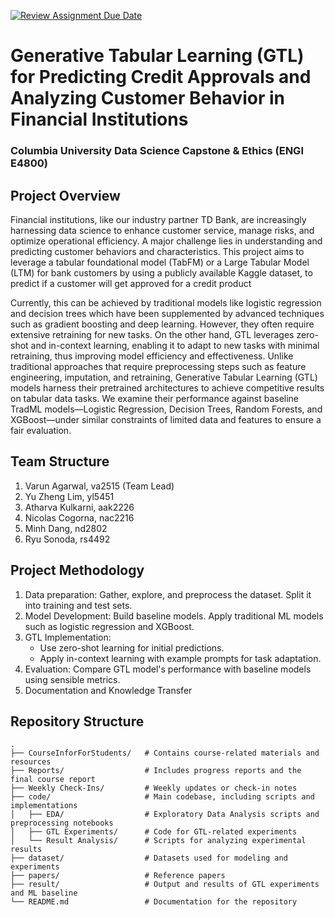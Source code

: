 [![Review Assignment Due Date](https://classroom.github.com/assets/deadline-readme-button-22041afd0340ce965d47ae6ef1cefeee28c7c493a6346c4f15d667ab976d596c.svg)](https://classroom.github.com/a/m5cwIV43)
# Generative Tabular Learning (GTL) for Predicting Credit Approvals and Analyzing Customer Behavior in Financial Institutions 
### Columbia University Data Science Capstone & Ethics (ENGI E4800)

## Project Overview
Financial institutions, like our industry partner TD Bank, are increasingly harnessing data science to enhance customer service, manage risks, and optimize operational efficiency. A major challenge lies in understanding and predicting customer behaviors and characteristics. This project aims to leverage a tabular foundational model (TabFM) or a Large Tabular Model (LTM) for bank customers by using a publicly available Kaggle dataset, to predict if a customer will get approved for a credit product

Currently, this can be achieved by traditional models like logistic regression and decision trees which have been supplemented by advanced techniques such as gradient boosting and deep learning. However, they often require extensive retraining for new tasks. On the other hand, GTL leverages zero-shot and in-context learning, enabling it to adapt to new tasks with minimal retraining, thus improving model efficiency and effectiveness.
Unlike traditional approaches that require preprocessing steps such as feature engineering, imputation, and retraining, Generative Tabular Learning (GTL) models harness their pretrained architectures to achieve competitive results on tabular data tasks. We examine their performance against baseline TradML models—Logistic Regression, Decision Trees, Random Forests, and XGBoost—under similar constraints of limited data and features to ensure a fair evaluation.



## Team Structure

1. Varun Agarwal, va2515 (Team Lead)
2. Yu Zheng Lim, yl5451
3. Atharva Kulkarni, aak2226
4. Nicolas Cogorna, nac2216
5. Minh Dang, nd2802
6. Ryu Sonoda, rs4492


## Project Methodology

1. Data preparation: Gather, explore, and preprocess the dataset. Split it into training and test sets.
2. Model Development: Build baseline models. Apply traditional ML models such as logistic regression and XGBoost.
3. GTL Implementation:
    - Use zero-shot learning for initial predictions.
    - Apply in-context learning with example prompts for task adaptation. 
4. Evaluation: Compare GTL model's performance with baseline models using sensible metrics. 
5. Documentation and Knowledge Transfer

## Repository Structure

```plaintext
.
├── CourseInforForStudents/   # Contains course-related materials and resources
├── Reports/                  # Includes progress reports and the final course report
├── Weekly Check-Ins/         # Weekly updates or check-in notes
├── code/                     # Main codebase, including scripts and implementations
│   ├── EDA/                  # Exploratory Data Analysis scripts and preprocessing notebooks
│   ├── GTL Experiments/      # Code for GTL-related experiments
│   └── Result Analysis/      # Scripts for analyzing experimental results
├── dataset/                  # Datasets used for modeling and experiments
├── papers/                   # Reference papers
├── result/                   # Output and results of GTL experiments and ML baseline
└── README.md                 # Documentation for the repository
